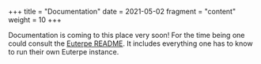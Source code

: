 +++
title = "Documentation"
date = 2021-05-02
fragment = "content"
weight = 10
+++

Documentation is coming to this place very soon! For the time being one could consult the [Euterpe README](https://github.com/ironsmile/httpms/blob/master/README.md). It includes everything one has to know to run their own Euterpe instance.
